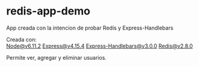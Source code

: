 # redis-app-demo

App creada con la intencion de probar Redis y Express-Handlebars

Creada con:  
  Node@v6.11.2
  Express@v4.15.4
  Express-Handlebars@v3.0.0
  Redis@v2.8.0

Permite ver, agregar y eliminar usuarios.

